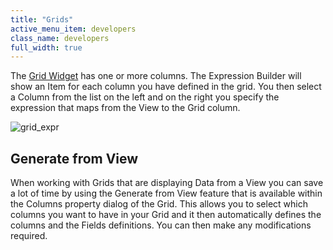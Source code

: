 ```yaml
---
title: "Grids"
active_menu_item: developers
class_name: developers
full_width: true
---
```



The [Grid Widget](../../../../widget-properties-events/advanced/grid) has one or more columns. The Expression Builder will show an Item for each column you have defined in the grid. You then select a Column from the list on the left and on the right you specify the expression that maps from the View to the Grid column.

![grid\_expr](/img/docs/grid_expr.zoom82.png)

## Generate from View

When working with Grids that are displaying Data from a View you can save a lot of time by using the Generate from View feature that is available within the Columns property dialog of the Grid. This allows you to select which columns you want to have in your Grid and it then automatically defines the columns and the Fields definitions. You can then make any modifications required.

